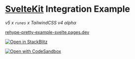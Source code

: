 # [SvelteKit](https://kit.svelte.dev) Integration Example

_v5 x `runes` x TailwindCSS v4 αlphα_

[rehype-pretty-example-svelte.pages.dev](https://rehype-pretty-example-svelte.pages.dev)

[![Open in StackBlitz](https://developer.stackblitz.com/img/open_in_stackblitz.svg)](https://stackblitz.com/github/rehype-pretty/rehype-pretty-code/tree/master/examples/sveltekit)

[![Open with CodeSandbox](https://assets.codesandbox.io/github/button-edit-lime.svg)](https://githubbox.com/rehype-pretty/rehype-pretty-code/tree/master/examples/sveltekit)
